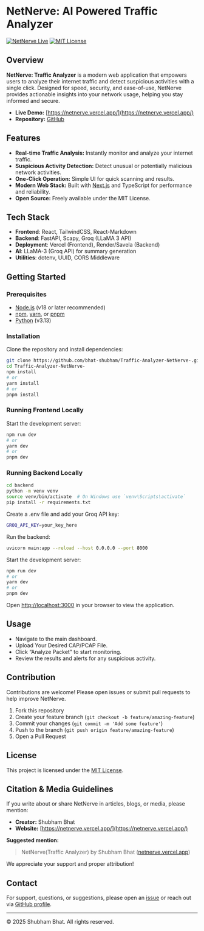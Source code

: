 # NetNerve: AI Powered Traffic Analyzer

[![NetNerve Live](https://img.shields.io/badge/Live-Demo-brightgreen?style=flat-square&logo=vercel)](https://netnerve.vercel.app/)
[![MIT License](https://img.shields.io/badge/license-MIT-blue.svg)](LICENSE)

## Overview

**NetNerve: Traffic Analyzer** is a modern web application that empowers users to analyze their internet traffic and detect suspicious activities with a single click. Designed for speed, security, and ease-of-use, NetNerve provides actionable insights into your network usage, helping you stay informed and secure.

- **Live Demo:** [https://netnerve.vercel.app/](https://netnerve.vercel.app/)
- **Repository:** [GitHub](https://github.com/bhat-shubham/Traffic-Analyzer-NetNerve-)

## Features

- **Real-time Traffic Analysis:** Instantly monitor and analyze your internet traffic.
- **Suspicious Activity Detection:** Detect unusual or potentially malicious network activities.
- **One-Click Operation:** Simple UI for quick scanning and results.
- **Modern Web Stack:** Built with [Next.js](https://nextjs.org/) and TypeScript for performance and reliability.
- **Open Source:** Freely available under the MIT License.

## Tech Stack 

- **Frontend**: React, TailwindCSS, React-Markdown
- **Backend**: FastAPI, Scapy, Groq (LLaMA 3 API)
- **Deployment**: Vercel (Frontend), Render/Savela (Backend)
- **AI**: LLaMA-3 (Groq API) for summary generation
- **Utilities**: dotenv, UUID, CORS Middleware

## Getting Started

### Prerequisites

- [Node.js](https://nodejs.org/) (v18 or later recommended)
- [npm](https://www.npmjs.com/), [yarn](https://yarnpkg.com/), or [pnpm](https://pnpm.io/)
- [Python](https://www.python.org/) (v3.13)


### Installation

Clone the repository and install dependencies:

```bash
git clone https://github.com/bhat-shubham/Traffic-Analyzer-NetNerve-.git
cd Traffic-Analyzer-NetNerve-
npm install
# or
yarn install
# or
pnpm install
```

### Running Frontend Locally

Start the development server:

```bash
npm run dev
# or
yarn dev
# or
pnpm dev
```

### Running Backend Locally

```bash
cd backend
python -m venv venv
source venv/bin/activate  # On Windows use `venv\Scripts\activate`
pip install -r requirements.txt
```

Create a .env file and add your Groq API key:
```bash
GROQ_API_KEY=your_key_here
```

Run the backend:
```bash
uvicorn main:app --reload --host 0.0.0.0 --port 8000
```

Start the development server:

```bash
npm run dev
# or
yarn dev
# or
pnpm dev
```


Open [http://localhost:3000](http://localhost:3000) in your browser to view the application.

## Usage

- Navigate to the main dashboard.
- Upload Your Desired CAP/PCAP File.
- Click “Analyze Packet" to start monitoring.
- Review the results and alerts for any suspicious activity.

## Contribution
Contributions are welcome! Please open issues or submit pull requests to help improve NetNerve.

1. Fork this repository
2. Create your feature branch (`git checkout -b feature/amazing-feature`)
3. Commit your changes (`git commit -m 'Add some feature'`)
4. Push to the branch (`git push origin feature/amazing-feature`)
5. Open a Pull Request

## License

This project is licensed under the [MIT License](LICENSE).

## Citation & Media Guidelines

If you write about or share NetNerve in articles, blogs, or media, please mention:

- **Creator:** Shubham Bhat
- **Website:** [https://netnerve.vercel.app/](https://netnerve.vercel.app/)

**Suggested mention:**  
> NetNerve(Traffic Analyzer) by Shubham Bhat ([netnerve.vercel.app](https://netnerve.vercel.app/))

We appreciate your support and proper attribution!

## Contact

For support, questions, or suggestions, please open an [issue](https://github.com/bhat-shubham/Traffic-Analyzer-NetNerve-/issues) or reach out via [GitHub profile](https://github.com/bhat-shubham).

---

© 2025 Shubham Bhat. All rights reserved.